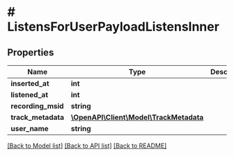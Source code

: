 # # ListensForUserPayloadListensInner

## Properties

Name | Type | Description | Notes
------------ | ------------- | ------------- | -------------
**inserted_at** | **int** |  | [optional]
**listened_at** | **int** |  | [optional]
**recording_msid** | **string** |  | [optional]
**track_metadata** | [**\OpenAPI\Client\Model\TrackMetadata**](TrackMetadata.md) |  | [optional]
**user_name** | **string** |  | [optional]

[[Back to Model list]](../../README.md#models) [[Back to API list]](../../README.md#endpoints) [[Back to README]](../../README.md)
